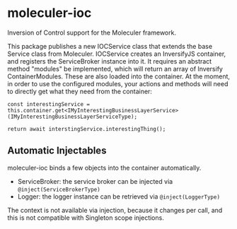 # moleculer-ioc
Inversion of Control support for the Moleculer framework.

This package publishes a new IOCService class that extends the base Service class from Moleculer. IOCService creates an InversifyJS container, and registers the ServiceBroker instance into it. It requires an abstract method "modules" be implemented, which will return an array of Inversify ContainerModules. These are also loaded into the container. At the moment, in order to use the configured modules, your actions and methods will need to directly get what they need from the container:

```
const interestingService = this.container.get<IMyInterestingBusinessLayerService>(IMyInterestingBusinessLayerServiceType);

return await interstingService.interestingThing();
```

## Automatic Injectables
moleculer-ioc binds a few objects into the container automatically.
- ServiceBroker: the service broker can be injected via `@inject(ServiceBrokerType)`
- Logger: the logger instance can be retrieved via `@inject(LoggerType)`

The context is not available via injection, because it changes per call, and this is not compatible with Singleton scope injections.
